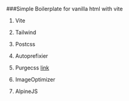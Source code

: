 ###Simple Boilerplate for vanilla html with vite

1. Vite 

2. Tailwind 

3. Postcss

4. Autoprefixier 

5. Purgecss  [link](https://socket.dev/npm/package/vite-plugin-purgecss)

6. ImageOptimizer

7. AlpineJS
